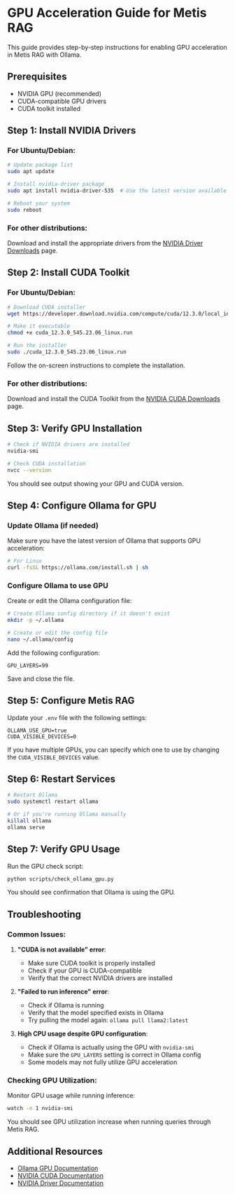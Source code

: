 # GPU Acceleration Guide for Metis RAG

This guide provides step-by-step instructions for enabling GPU acceleration in Metis RAG with Ollama.

## Prerequisites

- NVIDIA GPU (recommended)
- CUDA-compatible GPU drivers
- CUDA toolkit installed

## Step 1: Install NVIDIA Drivers

### For Ubuntu/Debian:

```bash
# Update package list
sudo apt update

# Install nvidia-driver package
sudo apt install nvidia-driver-535  # Use the latest version available

# Reboot your system
sudo reboot
```

### For other distributions:

Download and install the appropriate drivers from the [NVIDIA Driver Downloads](https://www.nvidia.com/Download/index.aspx) page.

## Step 2: Install CUDA Toolkit

### For Ubuntu/Debian:

```bash
# Download CUDA installer
wget https://developer.download.nvidia.com/compute/cuda/12.3.0/local_installers/cuda_12.3.0_545.23.06_linux.run

# Make it executable
chmod +x cuda_12.3.0_545.23.06_linux.run

# Run the installer
sudo ./cuda_12.3.0_545.23.06_linux.run
```

Follow the on-screen instructions to complete the installation.

### For other distributions:

Download and install the CUDA Toolkit from the [NVIDIA CUDA Downloads](https://developer.nvidia.com/cuda-downloads) page.

## Step 3: Verify GPU Installation

```bash
# Check if NVIDIA drivers are installed
nvidia-smi

# Check CUDA installation
nvcc --version
```

You should see output showing your GPU and CUDA version.

## Step 4: Configure Ollama for GPU

### Update Ollama (if needed)

Make sure you have the latest version of Ollama that supports GPU acceleration:

```bash
# For Linux
curl -fsSL https://ollama.com/install.sh | sh
```

### Configure Ollama to use GPU

Create or edit the Ollama configuration file:

```bash
# Create Ollama config directory if it doesn't exist
mkdir -p ~/.ollama

# Create or edit the config file
nano ~/.ollama/config
```

Add the following configuration:

```
GPU_LAYERS=99
```

Save and close the file.

## Step 5: Configure Metis RAG

Update your `.env` file with the following settings:

```
OLLAMA_USE_GPU=true
CUDA_VISIBLE_DEVICES=0
```

If you have multiple GPUs, you can specify which one to use by changing the `CUDA_VISIBLE_DEVICES` value.

## Step 6: Restart Services

```bash
# Restart Ollama
sudo systemctl restart ollama

# Or if you're running Ollama manually
killall ollama
ollama serve
```

## Step 7: Verify GPU Usage

Run the GPU check script:

```bash
python scripts/check_ollama_gpu.py
```

You should see confirmation that Ollama is using the GPU.

## Troubleshooting

### Common Issues:

1. **"CUDA is not available" error**:
   - Make sure CUDA toolkit is properly installed
   - Check if your GPU is CUDA-compatible
   - Verify that the correct NVIDIA drivers are installed

2. **"Failed to run inference" error**:
   - Check if Ollama is running
   - Verify that the model specified exists in Ollama
   - Try pulling the model again: `ollama pull llama2:latest`

3. **High CPU usage despite GPU configuration**:
   - Check if Ollama is actually using the GPU with `nvidia-smi`
   - Make sure the `GPU_LAYERS` setting is correct in Ollama config
   - Some models may not fully utilize GPU acceleration

### Checking GPU Utilization:

Monitor GPU usage while running inference:

```bash
watch -n 1 nvidia-smi
```

You should see GPU utilization increase when running queries through Metis RAG.

## Additional Resources

- [Ollama GPU Documentation](https://github.com/ollama/ollama/blob/main/docs/gpu.md)
- [NVIDIA CUDA Documentation](https://docs.nvidia.com/cuda/)
- [NVIDIA Driver Documentation](https://docs.nvidia.com/drive/drive-os-5.1.6.1L/drive-os/DRIVE_OS_Linux_SDK_Development_Guide/baggage/nvidia_driver_documentation.html)